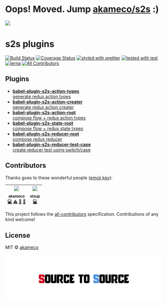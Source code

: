 # **Oops! Moved. Jump [akameco/s2s](https://github.com/akameco/s2s)** :)

<img src="http://78.media.tumblr.com/626ee89915670341346f38dd33f55ef1/tumblr_ol8dj0b6my1tr842yo1_r1_540.gif"/>

# s2s plugins
[![Build Status](https://travis-ci.org/akameco/s2s-plugins.svg?branch=master)](https://travis-ci.org/akameco/s2s-plugins)
[![Coverage Status](https://coveralls.io/repos/github/akameco/s2s-plugins/badge.svg?branch=master)](https://coveralls.io/github/akameco/s2s-plugins?branch=master)
[![styled with prettier](https://img.shields.io/badge/styled_with-prettier-ff69b4.svg)](https://github.com/prettier/prettier)
[![tested with jest](https://img.shields.io/badge/tested_with-jest-99424f.svg)](https://github.com/facebook/jest)
[![lerna](https://img.shields.io/badge/maintained%20with-lerna-cc00ff.svg)](https://lernajs.io/)
[![All Contributors](https://img.shields.io/badge/all_contributors-2-orange.svg?style=flat-square)](#contributors)


## Plugins

- [**babel-plugin-s2s-action-types**<br>generate redux action types](https://github.com/akameco/s2s-plugins/tree/master/packages/babel-plugin-s2s-action-types)
- [**babel-plugin-s2s-action-creater**<br>generate redux action creater](https://github.com/akameco/s2s-plugins/tree/master/packages/babel-plugin-s2s-action-creater)
- [**babel-plugin-s2s-action-root**<br>compose flow + redux action types](https://github.com/akameco/s2s-plugins/tree/master/packages/babel-plugin-s2s-action-root)
- [**babel-plugin-s2s-state-root**<br>compose flow + redux state types](https://github.com/akameco/s2s-plugins/tree/master/packages/babel-plugin-s2s-state-root)
- [**babel-plugin-s2s-reducer-root**<br>compose redux reducer](https://github.com/akameco/s2s-plugins/tree/master/packages/babel-plugin-s2s-reducer-root)
- [**babel-plugin-s2s-reducer-test-case**<br>create reducer test using switch/case](https://github.com/akameco/s2s-plugins/tree/master/packages/babel-plugin-s2s-reducer-test-case)

## Contributors

Thanks goes to these wonderful people ([emoji key](https://github.com/kentcdodds/all-contributors#emoji-key)):

<!-- ALL-CONTRIBUTORS-LIST:START - Do not remove or modify this section -->
| [<img src="https://avatars2.githubusercontent.com/u/4002137?v=4" width="100px;"/><br /><sub>akameco</sub>](http://akameco.github.io)<br />[💻](https://github.com/akameco/s2s-plugins/commits?author=akameco "Code") [⚠️](https://github.com/akameco/s2s-plugins/commits?author=akameco "Tests") [👀](#review-akameco "Reviewed Pull Requests") [📖](https://github.com/akameco/s2s-plugins/commits?author=akameco "Documentation") | [<img src="https://avatars3.githubusercontent.com/u/2284908?v=4" width="100px;"/><br /><sub>elzup</sub>](https://elzup.com)<br />[💻](https://github.com/akameco/s2s-plugins/commits?author=elzup "Code") |
| :---: | :---: |
<!-- ALL-CONTRIBUTORS-LIST:END -->

This project follows the [all-contributors](https://github.com/kentcdodds/all-contributors) specification. Contributions of any kind welcome!

## License

MIT © [akameco](http://akameco.github.io)

[![s2s](https://github.com/akameco/logos/blob/master/s2s/s2s-logo.png?raw=true)](https://github.com/akameco/s2s)
